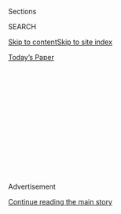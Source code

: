 <div id="app">

<div>

<div>

<div>

<div class="NYTAppHideMasthead css-1q2w90k e1suatyy0">

<div class="section css-ui9rw0 e1suatyy2">

<div class="css-eph4ug er09x8g0">

<div class="css-6n7j50">

</div>

<span class="css-1dv1kvn">Sections</span>

<div class="css-10488qs">

<span class="css-1dv1kvn">SEARCH</span>

</div>

[Skip to content](#site-content)[Skip to site
index](#site-index)

</div>

<div class="css-10698na e1huz5gh0">

</div>

</div>

<div id="masthead-bar-one" class="section hasLinks css-15hmgas e1csuq9d3">

<div class="css-uqyvli e1csuq9d0">

</div>

<div class="css-1uqjmks e1csuq9d1">

</div>

<div class="css-9e9ivx">

[](https://myaccount.nytimes3xbfgragh.onion/auth/login?response_type=cookie&client_id=vi)

</div>

<div class="css-1bvtpon e1csuq9d2">

[Today’s
Paper](https://www.nytimes3xbfgragh.onion/section/todayspaper)

</div>

</div>

</div>

</div>

<div data-aria-hidden="false">

<div id="site-content" data-role="main">

<div>

<div class="css-1aor85t" style="opacity:0.000000001;z-index:-1;visibility:hidden">

<div class="css-1hqnpie">

<div class="css-epjblv">

<span class="css-17xtcya">[Opinion](/section/opinion)</span><span class="css-x15j1o">|</span><span class="css-fwqvlz">I
Go to Duke. Do I Have to Care About
Basketball?</span>

</div>

<div class="css-k008qs">

<div class="css-1iwv8en">

<span class="css-18z7m18"></span>

<div>

</div>

</div>

<span class="css-1n6z4y">https://nyti.ms/2tbi55Y</span>

<div class="css-1705lsu">

<div class="css-4xjgmj">

<div class="css-4skfbu" data-role="toolbar" data-aria-label="Social Media Share buttons, Save button, and Comments Panel with current comment count" data-testid="share-tools">

  - 
  - 
  - 
  - 
    
    <div class="css-6n7j50">
    
    </div>

  - 

</div>

</div>

</div>

</div>

</div>

</div>

<div id="NYT_TOP_BANNER_REGION" class="css-13pd83m">

</div>

<div id="top-wrapper" class="css-1sy8kpn">

<div id="top-slug" class="css-l9onyx">

Advertisement

</div>

[Continue reading the main
story](#after-top)

<div class="ad top-wrapper" style="text-align:center;height:100%;display:block;min-height:250px">

<div id="top" class="place-ad" data-position="top" data-size-key="top">

</div>

</div>

<div id="after-top">

</div>

</div>

<div id="sponsor-wrapper" class="css-1hyfx7x">

<div id="sponsor-slug" class="css-19vbshk">

Supported by

</div>

[Continue reading the main
story](#after-sponsor)

<div id="sponsor" class="ad sponsor-wrapper" style="text-align:center;height:100%;display:block">

</div>

<div id="after-sponsor">

</div>

</div>

<div class="css-v5btjw etb61u70">

<div class="css-v05ibm etb61u71">

[Opinion](/section/opinion)

</div>

</div>

[On Campus](/column/on-campus "On Campus")

<div class="css-1vkm6nb ehdk2mb0">

# I Go to Duke. Do I Have to Care About Basketball?

</div>

<div class="css-xt80pu e12qa4dv0">

<div class="css-18e8msd">

<div class="css-vp77d3 epjyd6m0">

<div class="css-1baulvz">

By <span class="css-1baulvz last-byline" itemprop="name">Elizabeth Anne
Brown</span>

</div>

</div>

  - March 2,
    2018

  - 
    
    <div class="css-4xjgmj">
    
    <div class="css-d8bdto" data-role="toolbar" data-aria-label="Social Media Share buttons, Save button, and Comments Panel with current comment count" data-testid="share-tools">
    
      - 
      - 
      - 
      - 
        
        <div class="css-6n7j50">
        
        </div>
    
      - 
    
    </div>
    
    </div>

</div>

</div>

<div class="css-79elbk" data-testid="photoviewer-wrapper">

<div class="css-z3e15g" data-testid="photoviewer-wrapper-hidden">

</div>

<div class="css-1a48zt4 ehw59r15" data-testid="photoviewer-children">

![<span class="css-16f3y1r e13ogyst0" data-aria-hidden="true">The
author, Elizabeth Anne Brown, is seen in this framegrab from an ESPN
broadcast.</span><span class="css-cnj6d5 e1z0qqy90" itemprop="copyrightHolder"><span class="css-1ly73wi e1tej78p0">Credit...</span><span><span>ESPN</span></span></span>](https://static01.graylady3jvrrxbe.onion/images/2018/03/03/opinion/03Brown/03Brown-articleLarge.jpg?quality=75&auto=webp&disable=upscale)

</div>

</div>

<div class="section meteredContent css-1r7ky0e" name="articleBody" itemprop="articleBody">

<div class="css-1fanzo5 StoryBodyCompanionColumn">

<div class="css-53u6y8">

It is your senior spring. You are going to your first Duke basketball
game. You will no longer be a shame unto your clan.

You wish you could paint yourself blue, or smear your face with one of
those hands of Saruman the Uruk-hai wear. But then you remember when you
were a freshman and those guys used house paint and were worried it
seeped into their blood. You are O.K. without.

The best you can manage is your Duke biology T-shirt and some light-up
Blue Devil horns someone left in your room. You kept the horns in case
you ever went to a game. The horns will have their day.

You make the two-minute trek from your dorm to Cameron Indoor Stadium,
weaving through K-Ville, the sprawling shantytown that crops up every
year outside the arena. Your friends live in tents from January to
March, waiting in line to earn tickets to the big Carolina game. It has
been raining a lot this year. Lots of tenters have pneumonia and
bronchitis and the flu, so you’re glad you didn’t tent. But you had the
flu and bronchitis anyway, so net neutral, you guess.

</div>

</div>

<div class="css-1fanzo5 StoryBodyCompanionColumn">

<div class="css-53u6y8">

As you enter Cameron, you come upon the Line Monitors. At some point in
the hazy past, an enterprising group of rule-followers wrested control
of the shantytown from the administration. Now they’re an organization
that rushes like a frat or sorority but then gets to haze the entire
Duke tenting population.

These are a sadistic people. They emerge with air horns at 3 a.m. to
check IDs and make sure the tenters have not sneaked back to the comfort
of their beds. How do the Line Monitors sleep at night? They sleep well,
you imagine, because they go home when they’re done with the air horns.
But now they look festive and are wearing blue beads. You wish you had
beads.

They hand you a sheet with cheering instructions, which you are grateful
for. It tells you: “Before Tip: Jump in rhythm with band’s drummer. Yell
‘Woo’ every time you jump.” It also says some strategically mean things
that you are to yell at people at the correct moments. If one particular
guy has the ball, you must remember to tell him his father is better at
basketball. (He is a Jr. and apparently his Sr. was in the N.B.A.) If
there is an alley-oop, the sheet says you must “Lean back and yell ‘Oh.’
Point to the baby being held up on the right side of the court. Yell
‘Baby.’” You vow to ask somebody what an alley-oop is and hope one
happens so you can see this baby.

</div>

</div>

<div class="css-79elbk" data-testid="photoviewer-wrapper">

<div class="css-z3e15g" data-testid="photoviewer-wrapper-hidden">

</div>

<div class="css-1a48zt4 ehw59r15" data-testid="photoviewer-children">

![<span class="css-16f3y1r e13ogyst0" data-aria-hidden="true">Duke fans
harass Virginia Cavaliers guard Devon Hall during a game at Cameron
Indoor
Stadium.</span><span class="css-cnj6d5 e1z0qqy90" itemprop="copyrightHolder"><span class="css-1ly73wi e1tej78p0">Credit...</span><span>Rob
Kinnan/USA Today Sports, via
Reuters</span></span>](https://static01.graylady3jvrrxbe.onion/images/2018/03/03/opinion/03Brown2/merlin_132981425_15649527-f37a-4298-a0be-edb2a2e40a6b-articleLarge.jpg?quality=75&auto=webp&disable=upscale)

</div>

</div>

<div class="css-1fanzo5 StoryBodyCompanionColumn">

<div class="css-53u6y8">

You ask so many people where the student section is that a police
officer feels bad for you and escorts you there.

</div>

</div>

<div class="css-1fanzo5 StoryBodyCompanionColumn">

<div class="css-53u6y8">

You spot a friend from your dorm, one of the aforementioned cruel Line
Monitors. She is proud you are there. She shoos you into the writhing
mass of students that must stand always.

You identify some people you know well enough to stand with. You make
your way to them and wedge your body into the line and glare at the
person you have displaced, even though he is clearly in the right and
there was no room for you.

The opposing team comes out. They are from Virginia Tech, which you hear
is a nice place, but your sheet says it is not. “Virginia Tech’s only
national title is for bass fishing.” The players from the Other Team are
introduced and you must chant the ritual welcome: “HI, JUSTIN … YOU
SUCK\!” We do that for each new player. Ah. This is why people hate us.

Now us\! You recognize Alex O’Connell. He was in your documentary
studies class last semester. He is very, very tall but you only saw him
sitting and he slouches so you thought he was a normal-size person for a
while.

Then the Man Himself emerges. Mike Krzyzewski. Coach K. He is our short
angry Polish-American man and we revere him as a god. As with many gods,
you almost never hear him talk and you see him even less. We pay him $9
million a year to be our short angry man and he has a tower where he
keeps his athletes. And he is *so* short you can’t see him now, but you
know he is there because everyone is bowing over and over again.

It is Valentine’s Day today, but it was Coach K’s birthday yesterday, so
the Line Monitors gave everyone birthday hats. Why didn’t they give you
a birthday hat? Maybe they could tell you are a fraud. You are not a
Cameron Crazie. You are a Cameron Reasonable. You are ashamed.

</div>

</div>

<div class="css-1fanzo5 StoryBodyCompanionColumn">

<div class="css-53u6y8">

Some minutes pass, filled with what are apparently embarrassing
turnovers on both sides. The game is not going well. The guy next to
you, the one you glared at before, is yelling some particularly
inventive obscenities. His name is Trevor. Who hurt you,
Trevor?

</div>

</div>

<div class="css-79elbk" data-testid="photoviewer-wrapper">

<div class="css-z3e15g" data-testid="photoviewer-wrapper-hidden">

</div>

<div class="css-1a48zt4 ehw59r15" data-testid="photoviewer-children">

<div class="css-1xdhyk6 erfvjey0">

<span class="css-1ly73wi e1tej78p0">Image</span>

<div class="css-zjzyr8">

<div data-testid="lazyimage-container" style="height:224.26666666666665px">

</div>

</div>

</div>

<span class="css-16f3y1r e13ogyst0" data-aria-hidden="true">Duke fans,
known as Cameron Crazies, cheer prior to a game against North Carolina
last
month.</span><span class="css-cnj6d5 e1z0qqy90" itemprop="copyrightHolder"><span class="css-1ly73wi e1tej78p0">Credit...</span><span>Gerry
Broome/Associated Press</span></span>

</div>

</div>

<div class="css-1fanzo5 StoryBodyCompanionColumn">

<div class="css-53u6y8">

The Line Monitors keep trying to get “Happy Birthday” started, but the
band always interrupts before we can get to the “Coach K” part.

More basketball happens. The Line Monitors are upset because we should
be doing much better than the other team, which your sheet clearly says
is unranked.

There is a person in a bright-blue, full-body fur suit a couple of rows
in front of you. Is he Cookie Monster? A fuzzy Blue Devil? Unclear.

You get distracted when you realize there is a guy who hurls his body on
the court to wipe off the sweat when someone falls. He seems both
honored to be there and filled with terror. Is this a student,
frantically scrubbing bodily fluids? Either way, you are glad you are
not him.

All at once, in perfect unison, the students start chanting, “TUCK YOUR
SHIRT IN.” You quickly scan the court and indeed, someone’s shirt has
come untucked. This was not on your sheet. You are caught unawares. How
could you have anticipated this? You consider tucking in your own shirt.

You are starting to get the hang of some of the sounds you’re supposed
to make. When the opposing team does something stupid like drop the
ball, you go “OOP OOP OOP” and wiggle your arms like an octopus. You are
always relieved when this happens because you know you are doing the
correct thing.

</div>

</div>

<div class="css-1fanzo5 StoryBodyCompanionColumn">

<div class="css-53u6y8">

We are doing better\! Our boys are now “sinking their 3s.” Blue-fur-suit
guy has a cardboard cutout of a banana. What could this signify? He
finally turns around — he has a gorilla mask on\! But he also has a
tail, which you are sure gorillas do not have because you have earned
the Duke biology T-shirt you are wearing.

O’Connell from documentary studies dunks, but it’s a split second after
the shot clock runs out, so it doesn’t count. Duke wins anyway. The Line
Monitors are relieved and smugly pretend they were never worried we
would lose to the bass-fishing school.

Later you hear you were on ESPN. You take a screenshot for posterity so
that your friends and family will see that, indeed, you went to at least
one game. You are about eight pixels but it is clearly you, staring
blankly toward the camera as the Crazies rage around you, all facing an
entirely different direction. It was less than seven minutes into the
game. You were wondering how early is too early to go for Peanut M\&Ms.

</div>

</div>

</div>

<div>

</div>

<div>

</div>

<div>

</div>

<div>

<div id="bottom-wrapper" class="css-1ede5it">

<div id="bottom-slug" class="css-l9onyx">

Advertisement

</div>

[Continue reading the main
story](#after-bottom)

<div id="bottom" class="ad bottom-wrapper" style="text-align:center;height:100%;display:block;min-height:90px">

</div>

<div id="after-bottom">

</div>

</div>

</div>

</div>

</div>

## Site Index

<div>

</div>

## Site Information Navigation

  - [© <span>2020</span> <span>The New York Times
    Company</span>](https://help.nytimes3xbfgragh.onion/hc/en-us/articles/115014792127-Copyright-notice)

<!-- end list -->

  - [NYTCo](https://www.nytco.com/)
  - [Contact
    Us](https://help.nytimes3xbfgragh.onion/hc/en-us/articles/115015385887-Contact-Us)
  - [Work with us](https://www.nytco.com/careers/)
  - [Advertise](https://nytmediakit.com/)
  - [T Brand Studio](http://www.tbrandstudio.com/)
  - [Your Ad
    Choices](https://www.nytimes3xbfgragh.onion/privacy/cookie-policy#how-do-i-manage-trackers)
  - [Privacy](https://www.nytimes3xbfgragh.onion/privacy)
  - [Terms of
    Service](https://help.nytimes3xbfgragh.onion/hc/en-us/articles/115014893428-Terms-of-service)
  - [Terms of
    Sale](https://help.nytimes3xbfgragh.onion/hc/en-us/articles/115014893968-Terms-of-sale)
  - [Site
    Map](https://spiderbites.nytimes3xbfgragh.onion)
  - [Help](https://help.nytimes3xbfgragh.onion/hc/en-us)
  - [Subscriptions](https://www.nytimes3xbfgragh.onion/subscription?campaignId=37WXW)

</div>

</div>

</div>

</div>
